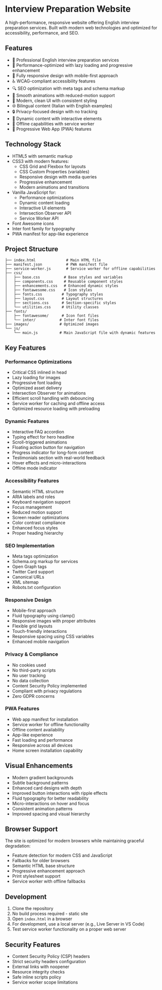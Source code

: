 # Interview Preparation Website

A high-performance, responsive website offering English interview preparation services. Built with modern web technologies and optimized for accessibility, performance, and SEO.

## Features

- 🎯 Professional English interview preparation services
- 🚀 Performance-optimized with lazy loading and progressive enhancement
- 📱 Fully responsive design with mobile-first approach
- ♿ WCAG-compliant accessibility features
- 🔍 SEO optimization with meta tags and schema markup
- 💫 Smooth animations with reduced-motion support
- 🎨 Modern, clean UI with consistent styling
- 🌐 Bilingual content (Italian with English examples)
- 🔒 Privacy-focused design with no tracking
- 🔄 Dynamic content with interactive elements
- 📴 Offline capabilities with service worker
- 📱 Progressive Web App (PWA) features

## Technology Stack

- HTML5 with semantic markup
- CSS3 with modern features:
  - CSS Grid and Flexbox for layouts
  - CSS Custom Properties (variables)
  - Responsive design with media queries
  - Progressive enhancement
  - Modern animations and transitions
- Vanilla JavaScript for:
  - Performance optimizations
  - Dynamic content loading
  - Interactive UI elements
  - Intersection Observer API
  - Service Worker API
- Font Awesome icons
- Inter font family for typography
- PWA manifest for app-like experience

## Project Structure

```
├── index.html              # Main HTML file
├── manifest.json           # PWA manifest file
├── service-worker.js       # Service worker for offline capabilities
├── css/
│   ├── base.css           # Base styles and variables
│   ├── components.css     # Reusable component styles
│   ├── enhancements.css   # Enhanced dynamic styles
│   ├── fontawesome.css    # Icon styles
│   ├── fonts.css         # Typography styles
│   ├── layout.css        # Layout structures
│   ├── sections.css      # Section-specific styles
│   └── utilities.css     # Utility classes
├── fonts/
│   ├── fontawesome/      # Icon font files
│   └── inter/           # Inter font files
├── images/              # Optimized images
└── js/
    └── main.js          # Main JavaScript file with dynamic features
```

## Key Features

### Performance Optimizations
- Critical CSS inlined in head
- Lazy loading for images
- Progressive font loading
- Optimized asset delivery
- Intersection Observer for animations
- Efficient scroll handling with debouncing
- Service worker for caching and offline access
- Optimized resource loading with preloading

### Dynamic Features
- Interactive FAQ accordion
- Typing effect for hero headline
- Scroll-triggered animations
- Floating action button for navigation
- Progress indicator for long-form content
- Testimonials section with real-world feedback
- Hover effects and micro-interactions
- Offline mode indicator

### Accessibility Features
- Semantic HTML structure
- ARIA labels and roles
- Keyboard navigation support
- Focus management
- Reduced motion support
- Screen reader optimizations
- Color contrast compliance
- Enhanced focus styles
- Proper heading hierarchy

### SEO Implementation
- Meta tags optimization
- Schema.org markup for services
- Open Graph tags
- Twitter Card support
- Canonical URLs
- XML sitemap
- Robots.txt configuration

### Responsive Design
- Mobile-first approach
- Fluid typography using clamp()
- Responsive images with proper attributes
- Flexible grid layouts
- Touch-friendly interactions
- Responsive spacing using CSS variables
- Enhanced mobile navigation

### Privacy & Compliance
- No cookies used
- No third-party scripts
- No user tracking
- No data collection
- Content Security Policy implemented
- Compliant with privacy regulations
- Zero GDPR concerns

### PWA Features
- Web app manifest for installation
- Service worker for offline functionality
- Offline content availability
- App-like experience
- Fast loading and performance
- Responsive across all devices
- Home screen installation capability

## Visual Enhancements
- Modern gradient backgrounds
- Subtle background patterns
- Enhanced card designs with depth
- Improved button interactions with ripple effects
- Fluid typography for better readability
- Micro-interactions on hover and focus
- Consistent animation patterns
- Improved spacing and visual hierarchy

## Browser Support

The site is optimized for modern browsers while maintaining graceful degradation:
- Feature detection for modern CSS and JavaScript
- Fallbacks for older browsers
- Semantic HTML base structure
- Progressive enhancement approach
- Print stylesheet support
- Service worker with offline fallbacks

## Development

1. Clone the repository
2. No build process required - static site
3. Open `index.html` in a browser
4. For development, use a local server (e.g., Live Server in VS Code)
5. Test service worker functionality on a proper web server

## Security Features

- Content Security Policy (CSP) headers
- Strict security headers configuration
- External links with noopener
- Resource integrity checks
- Safe inline scripts policy
- Service worker scope limitations
